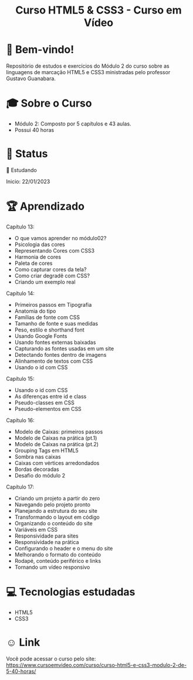 <div align="center">
<h1>Curso HTML5 & CSS3 - Curso em Vídeo </h1>
</div>

# 👋  Bem-vindo!
Repositório de estudos e exercícios do Módulo 2 do curso sobre as linguagens de marcação HTML5 e CSS3 ministradas pelo professor Gustavo Guanabara.

# &#x1F393; Sobre o Curso
<ul>
<li>Módulo 2: Composto por 5 capítulos e 43 aulas.</li>
<li>Possui 40 horas</li>
</ul>

# &#x1F680; Status
:construction: Estudando
<p>Inicio: 22/01/2023</p>

# 🏆 Aprendizado
Capítulo 13:
<uL>
  <li>O que vamos aprender no módulo02?</li>
  <li>Psicologia das cores</li>
  <li>Representando Cores com CSS3</li>
  <li>Harmonia de cores</li>
  <li>Paleta de cores</li>
  <li>Como capturar cores da tela?</li>
  <li>Como criar degradê com CSS?</li>
  <li>Criando um exemplo real</li>
</ul>

Capítulo 14:
<uL>
  <li>Primeiros passos em Tipografia</li>
  <li>Anatomia do tipo</li>
  <li>Famílias de fonte com CSS</li>
  <li>Tamanho de fonte e suas medidas</li>
  <li>Peso, estilo e shorthand font</li>
  <li>Usando Google Fonts</li>
  <li>Usando fontes externas baixadas</li>
  <li>Capturando as fontes usadas em um site</li>
  <li>Detectando fontes dentro de imagens</li>
  <li>Alinhamento de textos com CSS</li>
  <li>Usando o id com CSS</li>
</ul>

Capítulo 15:
<ul>
  <li>Usando o id com CSS</li>
  <li>As diferenças entre id e class</li>
  <li>Pseudo-classes em CSS</li>
  <li>Pseudo-elementos em CSS</li>
</ul>

Capítulo 16:
<uL>
  <li>Modelo de Caixas: primeiros passos</li>
  <li>Modelo de Caixas na prática (pt.1)</li>
  <li>Modelo de Caixas na prática (pt.2)</li>
  <li>Grouping Tags em HTML5</li>
  <li>Sombra nas caixas</li>
  <li>Caixas com vértices arredondados</li>
  <li>Bordas decoradas</li>
  <li>Desafio do módulo 2</li>
</ul>

Capítulo 17:
<uL>
  <li>Criando um projeto a partir do zero</li>
  <li>Navegando pelo projeto pronto</li>
  <li>Planejando a estrutura do seu site</li>
  <li>Transformando o layout em código</li>
  <li>Organizando o conteúdo do site</li>
  <li>Variáveis em CSS</li>
  <li>Responsividade para sites</li>
  <li>Responsividade na prática</li>
  <li>Configurando o header e o menu do site</li>
  <li>Melhorando o formato do conteúdo</li>
  <li>Rodapé, conteúdo periférico e links</li>
  <li>Tornando um vídeo responsivo</li>
</ul>

# &#x1F4BB; Tecnologias estudadas
<ul>
  <li>HTML5</li>
  <li>CSS3</li>
</ul>

# &#X263A; Link
Você pode acessar o curso pelo site: https://www.cursoemvideo.com/curso/curso-html5-e-css3-modulo-2-de-5-40-horas/
